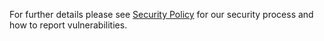 For further details please see [Security Policy](https://github.com/kmesh-net/community/blob/main/security-team/SECURITY.md) for our security process and how to report vulnerabilities.